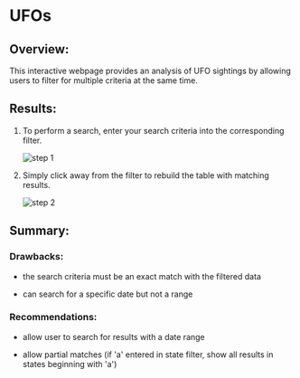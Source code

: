 # UFOs

## Overview: 


 <p>This interactive webpage provides an analysis of UFO sightings by allowing users to filter for multiple criteria at the same time.</p>

## Results:


 1. To perform a search, enter your search criteria into the corresponding filter.



    ![step 1](/assets/images/step1.png "enter search criteria")



 2. Simply click away from the filter to rebuild the table with matching results.



    ![step 2](/assets/images/step2.png "show filtered data")

## Summary:

### Drawbacks:

- the search criteria must be an exact match with the filtered data

- can search for a specific date but not a range

### Recommendations:

- allow user to search for results with a date range

- allow partial matches (if 'a' entered in state filter, show all results in states beginning with 'a')